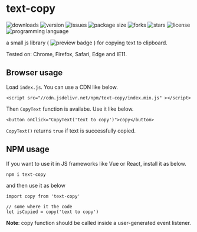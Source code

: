 # text-copy
<img alt="downloads" src="https://img.shields.io/npm/dt/text-copy?style=flat-square"> <img alt="version" src="https://img.shields.io/npm/v/text-copy?style=flat-square"> <img alt="issues" src="https://img.shields.io/github/issues/ferrriii/text-copy?style=flat-square"> <img alt="package size" src="https://img.shields.io/bundlephobia/minzip/text-copy?style=flat-square"> <img alt="forks" src="https://img.shields.io/github/forks/ferrriii/text-copy?style=flat-square"> <img alt="stars" src="https://img.shields.io/github/stars/ferrriii/text-copy?style=flat-square"> <img alt="license" src="https://img.shields.io/github/license/ferrriii/text-copy?style=flat-square"> <img alt="programming language" src="https://img.shields.io/github/languages/top/ferrriii/text-copy?style=flat-square">

a small js library ( <img alt="preview badge" src="https://img.shields.io/bundlephobia/minzip/text-copy?style=flat-square"> ) for copying text to clipboard.

Tested on: Chrome, Firefox, Safari, Edge and IE11.

## Browser usage
Load `index.js`. You can use a CDN like below.
```
<script src="//cdn.jsdelivr.net/npm/text-copy/index.min.js" ></script>
```
Then `CopyText` function is availabe. Use it like below.

```
<button onClick="CopyText('text to copy')">copy</button>
```

`CopyText()` returns `true` if text is successfully copied.

## NPM usage
If you want to use it in JS frameworks like Vue or React, install it as below.
```
npm i text-copy
```
and then use it as below
```
import copy from 'text-copy'

// some where it the code
let isCopied = copy('text to copy')
```

**Note**: copy function should be called inside a user-generated event listener.
